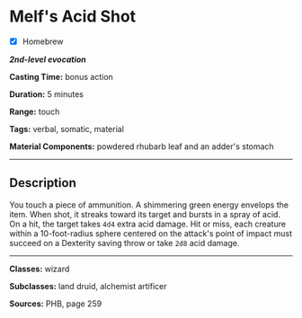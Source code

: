 # Melf's Acid Shot

- [x] Homebrew

***2nd-level evocation***

**Casting Time:** bonus action

**Duration:** 5 minutes

**Range:** touch

**Tags:** verbal, somatic, material

**Material Components:** powdered rhubarb leaf and an adder's stomach

---

## Description
You touch a piece of ammunition. A shimmering green energy envelops the item. When shot, it streaks toward its target and bursts in a spray of acid. On a hit, the target takes `4d4` extra acid damage. Hit or miss, each creature within a 10-foot-radius sphere centered on the attack's point of impact must succeed on a Dexterity saving throw or take `2d8` acid damage.

---

**Classes:** wizard

**Subclasses:** land druid, alchemist artificer

**Sources:** PHB, page 259
